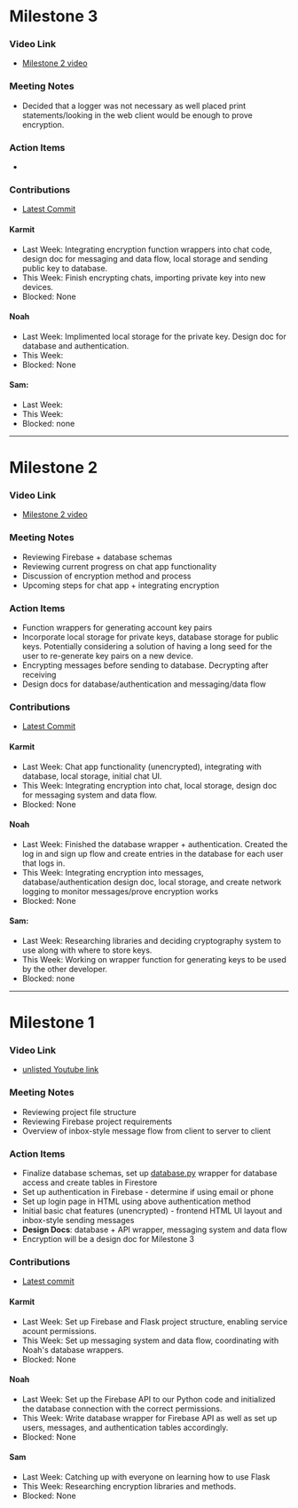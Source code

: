 # Milestone 3

### Video Link
* [Milestone 2 video](http://www.youtube.com)

### Meeting Notes
* Decided that a logger was not necessary as well placed print statements/looking in the web client would be enough to prove encryption.

### Action Items
*

### Contributions
* [Latest Commit](https://github.com/ECS153/final-project-flask-encryption-webapp/commit/eb3af0e34abf2eb0f25c19182b05f733c98783c6)

#### Karmit
* Last Week: Integrating encryption function wrappers into chat code, design doc for messaging and data flow, local storage and sending public key to database.
* This Week: Finish encrypting chats, importing private key into new devices.
* Blocked: None

#### Noah
* Last Week: Implimented local storage for the private key. Design doc for database and authentication.
* This Week:
* Blocked: None

#### Sam:
* Last Week:
* This Week:
* Blocked: none

---

# Milestone 2

### Video Link
* [Milestone 2 video](https://youtu.be/2h5dWP1_BaE)

### Meeting Notes
* Reviewing Firebase + database schemas
* Reviewing current progress on chat app functionality
* Discussion of encryption method and process
* Upcoming steps for chat app + integrating encryption

### Action Items
* Function wrappers for generating account key pairs
* Incorporate local storage for private keys, database storage for public keys. Potentially considering a solution of having a long seed for the user to re-generate key pairs on a new device.
* Encrypting messages before sending to database. Decrypting after receiving
* Design docs for database/authentication and messaging/data flow

### Contributions
* [Latest Commit](https://github.com/ECS153/final-project-flask-encryption-webapp/commit/d5498811d9fbf7b1d5d99cf9248bdb9fc5c5f1c9)

#### Karmit
* Last Week: Chat app functionality (unencrypted), integrating with database, local storage, initial chat UI.
* This Week: Integrating encryption into chat, local storage, design doc for messaging system and data flow.
* Blocked: None

#### Noah
* Last Week: Finished the database wrapper + authentication. Created the log in and sign up flow and create entries in the database for each user that logs in.
* This Week: Integrating encryption into messages, database/authentication design doc, local storage, and create network logging to monitor messages/prove encryption works
* Blocked: None

#### Sam:
* Last Week: Researching libraries and deciding cryptography system to use along with where to store keys.
* This Week: Working on wrapper function for generating keys to be used by the other developer.
* Blocked: none

---

# Milestone 1

### Video Link
* [unlisted Youtube link](https://youtu.be/rFfZddmc-qc)

### Meeting Notes
* Reviewing project file structure
* Reviewing Firebase project requirements
* Overview of inbox-style message flow from client to server to client

### Action Items
* Finalize database schemas, set up [database.py](../web/flaskapp/app/database.py) wrapper for database access and create tables in Firestore
* Set up authentication in Firebase - determine if using email or phone
* Set up login page in HTML using above authentication method
* Initial basic chat features (unencrypted) - frontend HTML UI layout and inbox-style sending messages
* __Design Docs__: database + API wrapper, messaging system and data flow
* Encryption will be a design doc for Milestone 3

### Contributions
* [Latest commit](https://github.com/ECS153/final-project-flask-encryption-webapp/commit/f166101a4c80ae9a5aad59548d0f2d205e64248d)
#### Karmit
* Last Week: Set up Firebase and Flask project structure, enabling service acount permissions.
* This Week: Set up messaging system and data flow, coordinating with Noah's database wrappers.
* Blocked: None
#### Noah
* Last Week: Set up the Firebase API to our Python code and initialized the database connection with the correct permissions.
* This Week: Write database wrapper for Firebase API as well as set up users, messages, and authentication tables accordingly.
* Blocked: None
#### Sam
* Last Week: Catching up with everyone on learning how to use Flask
* This Week: Researching encryption libraries and methods.
* Blocked: None

